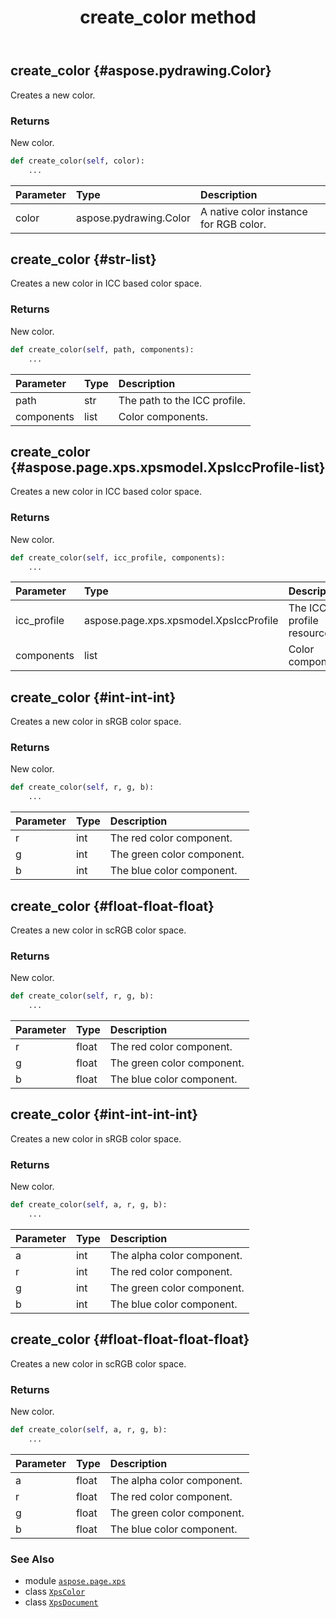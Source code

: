 ﻿---
title: create_color method
second_title: Aspose.Page for Python via .NET API References
description: 
type: docs
weight: 100
url: /python-net/aspose.page.xps/xpsdocument/create_color/
is_root: false
---

## create_color {#aspose.pydrawing.Color}

Creates a new color.


### Returns 


New color.


```python
def create_color(self, color):
    ...
```


| Parameter | Type | Description |
| :- | :- | :- |
| color | aspose.pydrawing.Color | A native color instance for RGB color. |


## create_color {#str-list}

Creates a new color in ICC based color space.


### Returns 


New color.


```python
def create_color(self, path, components):
    ...
```


| Parameter | Type | Description |
| :- | :- | :- |
| path | str | The path to the ICC profile. |
| components | list | Color components. |


## create_color {#aspose.page.xps.xpsmodel.XpsIccProfile-list}

Creates a new color in ICC based color space.


### Returns 


New color.


```python
def create_color(self, icc_profile, components):
    ...
```


| Parameter | Type | Description |
| :- | :- | :- |
| icc_profile | aspose.page.xps.xpsmodel.XpsIccProfile | The ICC profile resource. |
| components | list | Color components. |


## create_color {#int-int-int}

Creates a new color in sRGB color space.


### Returns 


New color.


```python
def create_color(self, r, g, b):
    ...
```


| Parameter | Type | Description |
| :- | :- | :- |
| r | int | The red color component. |
| g | int | The green color component. |
| b | int | The blue color component. |


## create_color {#float-float-float}

Creates a new color in scRGB color space.


### Returns 


New color.


```python
def create_color(self, r, g, b):
    ...
```


| Parameter | Type | Description |
| :- | :- | :- |
| r | float | The red color component. |
| g | float | The green color component. |
| b | float | The blue color component. |


## create_color {#int-int-int-int}

Creates a new color in sRGB color space.


### Returns 


New color.


```python
def create_color(self, a, r, g, b):
    ...
```


| Parameter | Type | Description |
| :- | :- | :- |
| a | int | The alpha color component. |
| r | int | The red color component. |
| g | int | The green color component. |
| b | int | The blue color component. |


## create_color {#float-float-float-float}

Creates a new color in scRGB color space.


### Returns 


New color.


```python
def create_color(self, a, r, g, b):
    ...
```


| Parameter | Type | Description |
| :- | :- | :- |
| a | float | The alpha color component. |
| r | float | The red color component. |
| g | float | The green color component. |
| b | float | The blue color component. |



### See Also
* module [`aspose.page.xps`](../../)
* class [`XpsColor`](/page/python-net/aspose.page.xps.xpsmodel/xpscolor)
* class [`XpsDocument`](/page/python-net/aspose.page.xps/xpsdocument)
